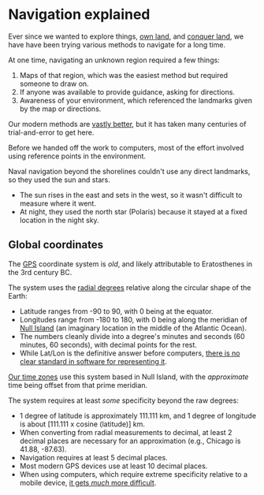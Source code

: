 
# Navigation explained

Ever since we wanted to explore things, [own land](hom-homestead.md), and [conquer land](people-conflicts-war-why.md), we have have been trying various methods to navigate for a long time.

At one time, navigating an unknown region required a few things:

1. Maps of that region, which was the easiest method but required someone to draw on.
2. If anyone was available to provide guidance, asking for directions.
3. Awareness of your environment, which referenced the landmarks given by the map or directions.

Our modern methods are [vastly better](logistics-navigation-gps.md), but it has taken many centuries of trial-and-error to get here.

Before we handed off the work to computers, most of the effort involved using reference points in the environment.

Naval navigation beyond the shorelines couldn't use any direct landmarks, so they used the sun and stars.

- The sun rises in the east and sets in the west, so it wasn't difficult to measure where it went.
- At night, they used the north star (Polaris) because it stayed at a fixed location in the night sky.

## Global coordinates

The [GPS](logistics-navigation-gps.md) coordinate system is *old*, and likely attributable to Eratosthenes in the 3rd century BC.

The system uses the [radial degrees](math-algebra-cs.md) relative along the circular shape of the Earth:

- Latitude ranges from -90 to 90, with 0 being at the equator.
- Longitudes range from -180 to 180, with 0 being along the meridian of [Null Island](https://en.wikipedia.org/wiki/Null_Island) (an imaginary location in the middle of the Atlantic Ocean).
- The numbers cleanly divide into a degree's minutes and seconds (60 minutes, 60 seconds), with decimal points for the rest.
- While Lat/Lon is the definitive answer before computers, [there is no clear standard in software for representing it](https://macwright.com/lonlat/).

[Our time zones](logistics-navigation.jpg) use this system based in Null Island, with the *approximate* time being offset from that prime meridian.

The system requires at least *some* specificity beyond the raw degrees:

- 1 degree of latitude is approximately 111.111 km, and 1 degree of longitude is about [111.111 x cosine (latitude)] km.
- When converting from radial measurements to decimal, at least 2 decimal places are necessary for an approximation (e.g., Chicago is 41.88, -87.63).
- Navigation requires at least 5 decimal places.
- Most modern GPS devices use at least 10 decimal places.
- When using computers, which require extreme specificity relative to a mobile device, [it gets *much* more difficult](https://ihatecoordinatesystems.com/).
